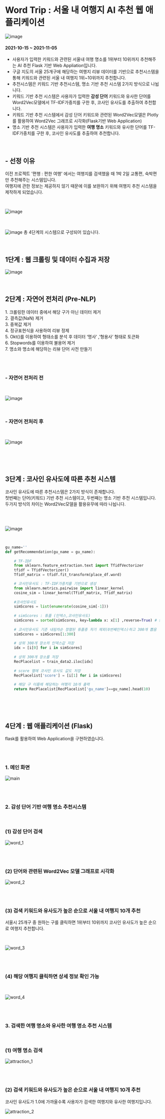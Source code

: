 # Word Trip : 서울 내 여행지 AI 추천 웹 애플리케이션
![image](https://user-images.githubusercontent.com/72599761/144171509-b8caf715-cd0b-449e-9e91-8feddcdaefc5.png)
#### 2021-10-15 ~ 2021-11-05

- 사용자가 입력한 키워드와 관련된 서울내 여행 명소를 1위부터 10위까지 추천해주는 AI 추천 Flask 기반 Web Appliation입니다.
- 구글 지도의 서울 25개구에 해당하는 여행지 리뷰 데이터를 기반으로 추천시스템을 통해 키워드와 관련된 서울 내 여행지 1위~10위까지 추천합니다. 
- 추천시스템은 키워드 기반 추천시스템, 명소 기반 추천 시스템 2가지 방식으로 나뉩니다. 
- 키워드 기반 추천 시스템은 사용자가 입력한 <b>감성 단어</b> 키워드와 유사한 단어를 Word2Vec모델에서 TF-IDF가중치를 구한 후, 코사인 유사도를 추출하여 추천합니다. 
- 키워드 기반 추천 시스템에서 감성 단어 키워드와 관련된 Word2Vec모델은 Plotly를 활용하여 Word2Vec 그래프로 시각화(Flask기반 Web Application)  
- 명소 기반 추천 시스템은 사용자가 입력한 <b>여행 명소</b> 키워드와 유사한 단어를 TF-IDF가중치를 구한 후, 코사인 유사도를 추출하여 추천합니다. 
<br><br><br>


## - 선정 이유 

<p> 이전 프로젝트 '편행 : 편한 여행' 에서는 여행지를 검색했을 때 1박 2일 교통편, 숙박편만 추천해주는 시스템입니다. <br>
여행지에 관한 정보는 제공하지 않기 때문에 이를 보완하기 위해 여행지 추천 시스템을 제작하게 되었습니다. </p> <br>

![image](https://user-images.githubusercontent.com/72599761/144172604-e02bfda2-3fe0-4277-bbd0-5dc295de266f.png)
<br><br><br>

![image](https://user-images.githubusercontent.com/72599761/144172658-a366d237-7638-4cdf-ab5d-af87bd51b114.png)
 총 4단계의 시스템으로 구성되어 있습니다.
<br><br><br>

## 1단계 : 웹 크롤링 및 데이터 수집과 저장

![image](https://user-images.githubusercontent.com/72599761/144172682-aba6a7d8-c548-4db6-a1eb-9e37489d6a88.png)
<br><br><br>

## 2단계 : 자연어 전처리 (Pre-NLP)
<p>
1. 크롤링한 데이터 중에서 해당 구가 아닌 데이터 제거 <br> 
2. 결측값(NaN) 제거 <br> 
3. 중복값 제거 <br> 
4. 정규표현식을 사용하여 리뷰 정제 <br> 
5. Okt()를 이용하여 형태소를 분석 후 데이터 ‘명사’ ,’형용사’ 형태로 토큰화 <br> 
6. Stopwords를 이용하여 불용어 제거 <br> 
7. 명소와 명소에 해당하는 리뷰 단어 사전 만들기 <br>  </p>

<br><br>

### - 자연어 전처리 전

<br>

![image](https://user-images.githubusercontent.com/72599761/144172830-91c7c759-9877-4e17-9b81-428446d7abb2.png)

<br>

### - 자연어 전처리 후

<br>

![image](https://user-images.githubusercontent.com/72599761/144172860-865aad5b-8b29-4572-8faf-baae46e97caa.png)

<br><br><br>

## 3단계 : 코사인 유사도에 따른 추천 시스템 
<p> 코사인 유사도에 따른 추천시스템은 2가지 방식이 존재합니다. <br>
첫번째는 단어(키워드) 기반 추천 시스템이고, 두번째는 명소 기반 추천 시스템입니다. <br>
두가지 방식의 차이는 Word2Vec모델을 활용유무에 따라 나뉩니다. </p> 
<br><br>

![image](https://user-images.githubusercontent.com/72599761/144172900-aac4b35d-d2c2-4781-9fdb-3d345e857dcc.png)

<br>

```python
gu_name=''
def getRecommendation(gu_name = gu_name):
    
    # TF-IDF
    from sklearn.feature_extraction.text import TfidfVectorizer
    tfidf = TfidfVectorizer()
    Tfidf_matrix = tfidf.fit_transform(place_df.word)

    # 코사인유사도 : TF-IDF가중치를 기반으로 생성
    from sklearn.metrics.pairwise import linear_kernel
    cosine_sim = linear_kernel(Tfidf_matrix, Tfidf_matrix)
    
    #코사인유사도
    simScores = list(enumerate(cosine_sim[-1])) 
    
    # simScores : 튜플 (인덱스,코사인유사도)
    simScores = sorted(simScores, key=lambda x: x[1] ,reverse=True) # score 순으로 정렬
    
    # 코사인유사도 기준 내림차순 정렬된 튜플중 자기 제외(0번째인덱스)하고 300개 뽑음
    simScores = simScores[1:300]
    
    # 상위 300개 장소의 인덱스값 저장
    idx = [i[0] for i in simScores]
    
    # 상위 300개 장소를 저장     
    RecPlacelist = train_data2.iloc[idx]
    
    # score 열에 코사인 유사도 값도 저장     
    RecPlacelist['score'] = [i[1] for i in simScores]
    
    # 해당 구 이름에 해당하는 여행지 10개 출력    
    return RecPlacelist[RecPlacelist['gu_name']==gu_name].head(10)

```


<br><br><br>



## 4단계 : 웹 애플리케이션 (Flask)
<p>flask를 활용하여 Web Application을 구현하였습니다. </p>

<br><br>

### 1. 메인 화면

![main](https://user-images.githubusercontent.com/72599761/144175404-54e796f0-2dd6-4383-aed0-d09999afe852.png)

<br><br>

### 2. 감성 단어 기반 여행 명소 추천시스템

<br>

### (1) 감성 단어 검색

![word_1](https://user-images.githubusercontent.com/72599761/144175426-6f883505-2bfe-4585-bad1-067f036d702d.png)

<br><br>

### (2) 단어와 관련된 Word2Vec 모델 그래프로 시각화  

![word_2](https://user-images.githubusercontent.com/72599761/144175437-44dac374-ad33-4a89-b8c9-c62353727d4c.png)

<br><br>

### (3)  검색 키워드와 유사도가 높은 순으로 서울 내 여행지 10개 추천  

<p> 서울시 25개구 중 원하는 구를 클릭하면 1위부터 10위까지 코사인 유사도가 높은 순으로 여행지 추천합니다. </p> 

<br>

![word_3](https://user-images.githubusercontent.com/72599761/144175446-7143c09e-6ac1-4e97-b4bc-c9394114ff43.png)

<br><br>

### (4) 해당 여행지 클릭하면 상세 정보 확인 가능 

<br>

![word_4](https://user-images.githubusercontent.com/72599761/144175469-ae1abd59-6ee5-4021-8fd6-a127324788d9.png)

<br><br>

### 3. 검색한 여행 명소와 유사한 여행 명소 추천 시스템

<br>

### (1) 여행 명소 검색

![attraction_1](https://user-images.githubusercontent.com/72599761/144175481-6b2ef1d0-fc5c-4c7c-b231-16a302cb1e30.png)

<br><br>

### (2) 검색 키워드와 유사도가 높은 순으로 서울 내 여행지 10개 추천  

<p>코사인 유사도가 1.0에 가까울수록 사용자가 검색한 여행지와 유사한 여행지입니다.</p>

![attraction_2](https://user-images.githubusercontent.com/72599761/144175491-e6ecec26-329d-4922-83f3-88df4ef30103.png)

<br><br>


